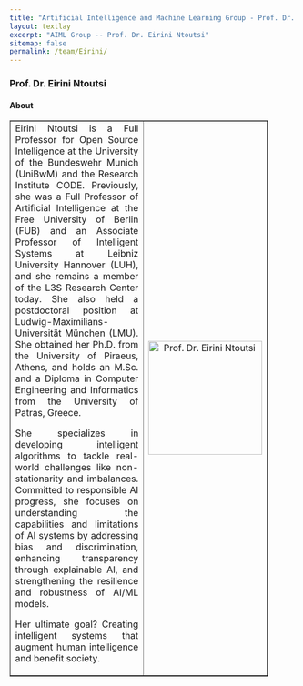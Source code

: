 ```yaml
---
title: "Artificial Intelligence and Machine Learning Group - Prof. Dr. Eirini Ntoutsi"
layout: textlay
excerpt: "AIML Group -- Prof. Dr. Eirini Ntoutsi"
sitemap: false
permalink: /team/Eirini/
---
```


### Prof. Dr. Eirini Ntoutsi

#### About
<table style="border-collapse: collapse; width: 90%;" border="1">
<tbody>
<tr>
<td style="width: 70%; text-align: justify;">
Eirini Ntoutsi is a Full Professor for Open Source Intelligence at the University of the Bundeswehr Munich (UniBwM) and the Research Institute CODE. Previously, she was a Full Professor of Artificial Intelligence at the Free University of Berlin (FUB) and an Associate Professor of Intelligent Systems at Leibniz University Hannover (LUH), and she remains a member of the L3S Research Center today. She also held a postdoctoral position at Ludwig-Maximilians-Universität München (LMU). She obtained her Ph.D. from the University of Piraeus, Athens, and holds an M.Sc. and a Diploma in Computer Engineering and Informatics from the University of Patras, Greece.

She specializes in developing intelligent algorithms to tackle real-world challenges like non-stationarity and imbalances. Committed to responsible AI progress, she focuses on understanding the capabilities and limitations of AI systems by addressing bias and discrimination, enhancing transparency through explainable AI, and strengthening the resilience and robustness of AI/ML models.

Her ultimate goal? Creating intelligent systems that augment human intelligence and benefit society.
</td>
<td style="width: 30%; text-align: center;">
<img src="{{ site.baseurl }}/images/teampic/Eirini.jpg" alt="Prof. Dr. Eirini Ntoutsi" width="200"/>
</td>
</tr>
</tbody>
</table>
